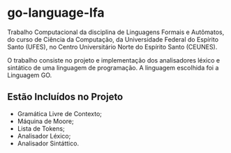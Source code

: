 # go-language-lfa

Trabalho Computacional da disciplina de Linguagens Formais e Autômatos, do curso de Ciência da Computação, da Universidade Federal do Espírito Santo (UFES), no Centro Universitário Norte do Espírito Santo (CEUNES).

O trabalho consiste no projeto e implementação dos analisadores léxico e sintático de uma linguagem de programação. A linguagem escolhida foi a Linguagem GO.

## Estão Incluídos no Projeto

- Gramática Livre de Contexto;
- Máquina de Moore;
- Lista de Tokens;
- Analisador Léxico;
- Analisador Sintáttico.
